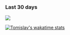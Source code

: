 ### Last 30 days

<!--
**tomislavmiksik/tomislavmiksik** is a ✨ _special_ ✨ repository because its `README.md` (this file) appears on your GitHub profile.

Here are some ideas to get you started:

- 🔭 I’m currently working on ...
- 🌱 I’m currently learning ...
- 👯 I’m looking to collaborate on ...
- 🤔 I’m looking for help with ...
- 💬 Ask me about ...
- 📫 How to reach me: ...
- 😄 Pronouns: ...
- ⚡ Fun fact: ...
-->
<p><img src="https://wakatime.com/share/@b3e2963b-6fcc-4f1c-93fd-d709ac4ff0ec/57ef102d-3434-4016-b2b2-260a1d09576a.svg"></img></p>



[![Tomislav's wakatime stats](https://github-readme-stats.vercel.app/api/wakatime?username=tomislavmiksik)](https://github.com/anuraghazra/github-readme-stats)

